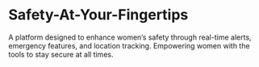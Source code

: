# Safety-At-Your-Fingertips
A platform designed to enhance women’s safety through real-time alerts, emergency features, and location tracking. Empowering women with the tools to stay secure at all times.
